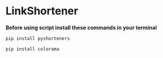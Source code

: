 # LinkShortener
**Before using script install these commands in your terminal**
```
pip install pyshorteners
```
```
pip install colorama
```
